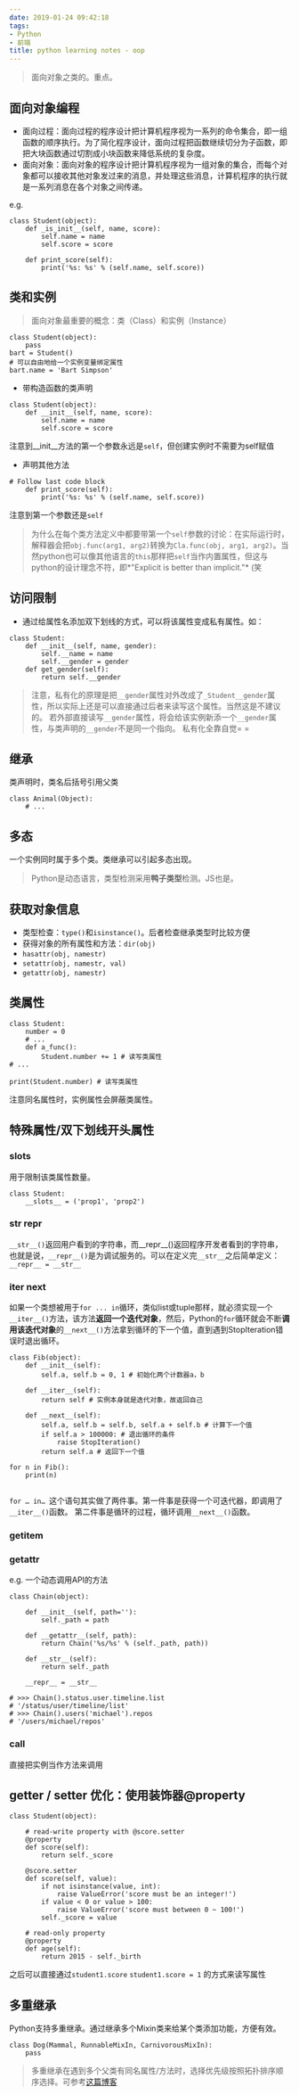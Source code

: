 ```yaml
---
date: 2019-01-24 09:42:18
tags:
- Python
- 前端
title: python learning notes - oop
---
```


> 面向对象之类的。重点。

<!-- more -->

## 面向对象编程

* 面向过程：面向过程的程序设计把计算机程序视为一系列的命令集合，即一组函数的顺序执行。为了简化程序设计，面向过程把函数继续切分为子函数，即把大块函数通过切割成小块函数来降低系统的复杂度。
* 面向对象：面向对象的程序设计把计算机程序视为一组对象的集合，而每个对象都可以接收其他对象发过来的消息，并处理这些消息，计算机程序的执行就是一系列消息在各个对象之间传递。

e.g.
````
class Student(object):
    def _is_init__(self, name, score):
        self.name = name
        self.score = score

    def print_score(self):
        print('%s: %s' % (self.name, self.score))
````
## 类和实例

> 面向对象最重要的概念：类（Class）和实例（Instance）

````
class Student(object):
    pass
bart = Student()
# 可以自由地给一个实例变量绑定属性
bart.name = 'Bart Simpson'
````
* 带构造函数的类声明

````
class Student(object):
    def __init__(self, name, score):
        self.name = name
        self.score = score
````

注意到__init__方法的第一个参数永远是`self`，但创建实例时不需要为self赋值

* 声明其他方法

````
# Follow last code block
    def print_score(self):
        print('%s: %s' % (self.name, self.score))
````

注意到第一个参数还是`self`

> 为什么在每个类方法定义中都要带第一个`self`参数的讨论：在实际运行时，解释器会把`obj.func(arg1, arg2)`转换为`Cla.func(obj, arg1, arg2)`。当然python也可以像其他语言的`this`那样把`self`当作内置属性，但这与python的设计理念不符，即*"Explicit is better than implicit."* (笑

## 访问限制

* 通过给属性名添加双下划线的方式，可以将该属性变成私有属性。如：

````
class Student:
    def __init__(self, name, gender):
        self.__name = name
        self.__gender = gender
    def get_gender(self):
        return self.__gender
````

> 注意，私有化的原理是把`__gender`属性对外改成了`_Student__gender`属性，所以实际上还是可以直接通过后者来读写这个属性。当然这是不建议的。
> 若外部直接读写`__gender`属性，将会给该实例新添一个`__gender`属性，与类声明的`__gender`不是同一个指向。
> 私有化全靠自觉= =

## 继承

类声明时，类名后括号引用父类

````
class Animal(Object):
    # ...
````

## 多态

一个实例同时属于多个类。类继承可以引起多态出现。

> Python是动态语言，类型检测采用**鸭子类型**检测。JS也是。

## 获取对象信息

* 类型检查：`type()`和`isinstance()`。后者检查继承类型时比较方便
* 获得对象的所有属性和方法：`dir(obj)` 
* `hasattr(obj, namestr)`
* `setattr(obj, namestr, val)`
* `getattr(obj, namestr)`

## 类属性

````
class Student:
    number = 0
    # ...
    def a_func():
        Student.number += 1 # 读写类属性
# ...

print(Student.number) # 读写类属性
````

注意同名属性时，实例属性会屏蔽类属性。

## 特殊属性/双下划线开头属性

### __slots__

用于限制该类属性数量。

````
class Student:
    __slots__ = ('prop1', 'prop2')
````

### __str__ __repr__

`__str__()`返回用户看到的字符串，而__repr__()返回程序开发者看到的字符串，也就是说，`__repr__()`是为调试服务的。可以在定义完`__str__`之后简单定义：`__repr__ = __str__`

### __iter__ __next__

如果一个类想被用于`for ... in`循环，类似list或tuple那样，就必须实现一个`__iter__()`方法，该方法**返回一个迭代对象**，然后，Python的`for`循环就会不断**调用该迭代对象**的`__next__()`方法拿到循环的下一个值，直到遇到StopIteration错误时退出循环。

````
class Fib(object):
    def __init__(self):
        self.a, self.b = 0, 1 # 初始化两个计数器a，b

    def __iter__(self):
        return self # 实例本身就是迭代对象，故返回自己

    def __next__(self):
        self.a, self.b = self.b, self.a + self.b # 计算下一个值
        if self.a > 100000: # 退出循环的条件
            raise StopIteration()
        return self.a # 返回下一个值

for n in Fib():
    print(n)
        
````

`for … in… `这个语句其实做了两件事。第一件事是获得一个可迭代器，即调用了`__iter__()`函数。 第二件事是循环的过程，循环调用`__next__()`函数。

### __getitem__

### __getattr__

e.g. 一个动态调用API的方法

````
class Chain(object):

    def __init__(self, path=''):
        self._path = path

    def __getattr__(self, path):
        return Chain('%s/%s' % (self._path, path))

    def __str__(self):
        return self._path

    __repr__ = __str__

# >>> Chain().status.user.timeline.list
# '/status/user/timeline/list'
# >>> Chain().users('michael').repos
# '/users/michael/repos'
````

### __call__

直接把实例当作方法来调用

## getter / setter 优化：使用装饰器@property

````
class Student(object):

    # read-write property with @score.setter
    @property
    def score(self):
        return self._score

    @score.setter
    def score(self, value):
        if not isinstance(value, int):
            raise ValueError('score must be an integer!')
        if value < 0 or value > 100:
            raise ValueError('score must between 0 ~ 100!')
        self._score = value

    # read-only property
    @property
    def age(self):
        return 2015 - self._birth
````

之后可以直接通过`student1.score` `student1.score = 1` 的方式来读写属性

## 多重继承

Python支持多重继承。通过继承多个Mixin类来给某个类添加功能，方便有效。

````
class Dog(Mammal, RunnableMixIn, CarnivorousMixIn):
    pass
````

> 多重继承在遇到多个父类有同名属性/方法时，选择优先级按照拓扑排序顺序选择。可参考[这篇博客](https://kevinguo.me/2018/01/19/python-topological-sorting/)